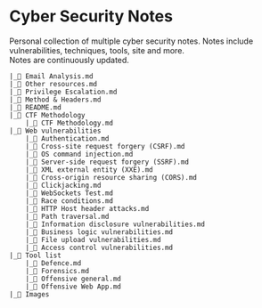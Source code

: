 # Cyber Security Notes

Personal collection of multiple cyber security notes. Notes include vulnerabilities, techniques, tools, site and more. <br>
Notes are continuously updated.

```
|_📄 Email Analysis.md
|_📄 Other resources.md
|_📄 Privilege Escalation.md
|_📄 Method & Headers.md
|_📄 README.md
|_📂 CTF Methodology
    |_📄 CTF Methodology.md
|_📂 Web vulnerabilities
    |_📄 Authentication.md
    |_📄 Cross-site request forgery (CSRF).md
    |_📄 OS command injection.md
    |_📄 Server-side request forgery (SSRF).md
    |_📄 XML external entity (XXE).md
    |_📄 Cross-origin resource sharing (CORS).md
    |_📄 Clickjacking.md
    |_📄 WebSockets Test.md
    |_📄 Race conditions.md
    |_📄 HTTP Host header attacks.md
    |_📄 Path traversal.md
    |_📄 Information disclosure vulnerabilities.md
    |_📄 Business logic vulnerabilities.md
    |_📄 File upload vulnerabilities.md
    |_📄 Access control vulnerabilities.md
|_📂 Tool list
    |_📄 Defence.md
    |_📄 Forensics.md
    |_📄 Offensive general.md
    |_📄 Offensive Web App.md
|_📂 Images

```
